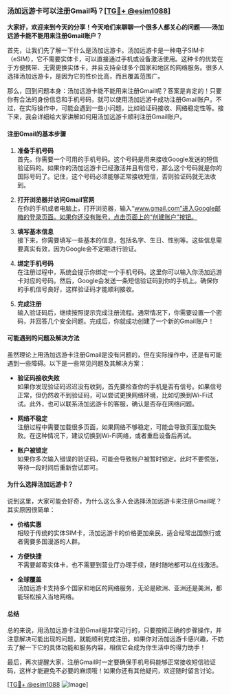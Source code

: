 ### 汤加远游卡可以注册Gmail吗？[[TG💪+ @esim1088](https://t.me/s/esim1088)]

**大家好，欢迎来到今天的分享！今天咱们来聊聊一个很多人都关心的问题——汤加远游卡能不能用来注册Gmail账户？**

首先，让我们先了解一下什么是汤加远游卡。汤加远游卡是一种电子SIM卡（eSIM），它不需要实体卡，可以直接通过手机或设备激活使用。这种卡的优势在于方便携带、无需更换实体卡，并且支持全球多个国家和地区的网络服务。很多人选择汤加远游卡，是因为它的性价比高，而且覆盖范围广。

那么，回到问题本身：汤加远游卡能不能用来注册Gmail呢？答案是肯定的！只要你有合法的身份信息和手机号码，就可以使用汤加远游卡成功注册Gmail账户。不过，在实际操作中，可能会遇到一些小问题，比如验证码接收、网络稳定性等。接下来，我会详细给大家讲解如何用汤加远游卡顺利注册Gmail账户。

#### 注册Gmail的基本步骤

1. **准备手机号码**  
   首先，你需要一个可用的手机号码。这个号码是用来接收Google发送的短信验证码的。如果你的汤加远游卡已经激活并且有信号，那么这个号码就是你的国际号码了。记住，这个号码必须能够正常接收短信，否则验证码就无法收到。

2. **打开浏览器并访问Gmail官网**  
   在你的手机或者电脑上，打开浏览器，输入“www.gmail.com”进入Google邮箱的登录页面。如果你还没有账号，点击页面上的“创建账户”按钮。

3. **填写基本信息**  
   接下来，你需要填写一些基本的信息，包括名字、生日、性别等。这些信息需要真实有效，因为Google会不定期进行验证。

4. **绑定手机号码**  
   在注册过程中，系统会提示你绑定一个手机号码。这里你可以输入你汤加远游卡对应的号码。然后，Google会发送一条短信验证码到你的手机上。确保你的手机信号良好，这样验证码才能顺利接收。

5. **完成注册**  
   输入验证码后，继续按照提示完成注册流程。通常情况下，你需要设置一个密码，并回答几个安全问题。完成后，你就成功创建了一个新的Gmail账户！

#### 可能遇到的问题及解决方法

虽然理论上用汤加远游卡注册Gmail是没有问题的，但在实际操作中，还是有可能遇到一些障碍。以下是一些常见问题及其解决方案：

- **验证码接收失败**  
  如果你发现验证码迟迟没有收到，首先要检查你的手机是否有信号。如果信号正常，但仍然收不到验证码，可以尝试更换网络环境，比如切换到Wi-Fi试试。此外，也可以联系汤加远游卡的客服，确认是否存在网络问题。

- **网络不稳定**  
  注册过程中需要加载很多页面，如果网络不够稳定，可能会导致页面加载失败。在这种情况下，建议切换到Wi-Fi网络，或者重启设备后再试。

- **账户被锁定**  
  如果你多次输入错误的验证码，可能会导致账户被暂时锁定。此时不要慌张，等待一段时间后重新尝试即可。

#### 为什么选择汤加远游卡？

说到这里，大家可能会好奇，为什么这么多人会选择汤加远游卡来注册Gmail呢？其实原因很简单：

- **价格实惠**  
  相较于传统的实体SIM卡，汤加远游卡的价格更加亲民，适合经常出国旅行或者需要多国漫游的人群。

- **方便快捷**  
  不需要邮寄实体卡，也不需要到营业厅办理手续，随时随地都可以在线激活。

- **全球覆盖**  
  汤加远游卡支持多个国家和地区的网络服务，无论是欧洲、亚洲还是美洲，都能轻松接入当地网络。

#### 总结

总的来说，用汤加远游卡注册Gmail是非常可行的，只要按照正确的步骤操作，并注意解决可能出现的问题，就能顺利完成注册。如果你对汤加远游卡感兴趣，不妨去了解一下它的具体功能和服务内容，相信它会成为你生活中的得力助手！

最后，再次提醒大家，注册Gmail时一定要确保手机号码能够正常接收短信验证码，这样才能避免不必要的麻烦哦！如果你还有其他疑问，欢迎随时留言讨论。

[[TG💪+ @esim1088](https://t.me/s/esim1088) ![Image](https://i.postimg.cc/4NQfJmqS/Snipaste-2025-05-13-00-14-12.png)]